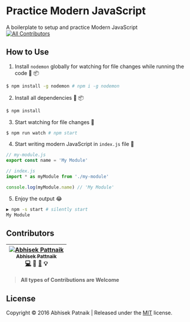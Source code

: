 # Practice Modern JavaScript
A boilerplate to setup and practice Modern JavaScript  
[![All Contributors](https://img.shields.io/badge/all_contributors-1-orange.svg?style=flat-square)](#contributors)

## How to Use

1. Install `nodemon` globally for watching for file changes while running the code :beginner: :package:

  ```sh
  $ npm install -g nodemon # npm i -g nodemon
  ```

2. Install all dependencies :beginner: :package:

  ```sh
  $ npm install
  ```

3. Start watching for file changes :eyes:

  ```sh
  $ npm run watch # npm start
  ```

4. Start writing modern JavaScript in `index.js` file :memo:

  ```js
  // my-module.js
  export const name = 'My Module'
  ```

  ```js
  // index.js
  import * as myModule from './my-module'

  console.log(myModule.name) // 'My Module'
  ```

5. Enjoy the output :joy:

  ```sh
  ▶ npm -s start # silently start
  My Module
  ```

## Contributors

<!-- ALL-CONTRIBUTORS-LIST:START - Do not remove or modify this section -->
| [![Abhisek Pattnaik](https://avatars.githubusercontent.com/u/1029200?v=3&s=100)<br /><sub>Abhisek Pattnaik</sub>](http://about.me/abhisekp)<br />[💻](https://github.com/abhisekp/Practice-Modern-JavaScript/commits?author=abhisekp) 🎨 [📖](https://github.com/abhisekp/Practice-Modern-JavaScript/commits?author=abhisekp) 💡 |
| :---: |
<!-- ALL-CONTRIBUTORS-LIST:END -->

> **All types of Contributions are Welcome**

## License

Copyright © 2016 Abhisek Patnaik | Released under the [MIT](LICENSE) license.
